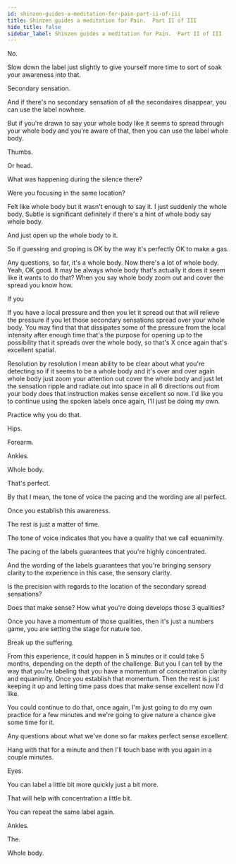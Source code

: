 ```yaml
---
id: shinzen-guides-a-meditation-for-pain-part-ii-of-iii
title: Shinzen guides a meditation for Pain.  Part II of III
hide_title: false
sidebar_label: Shinzen guides a meditation for Pain.  Part II of III
---
```

No.

Slow down the label just slightly to give yourself more time to sort of soak your awareness into that.

Secondary sensation.

And if there's no secondary sensation of all the secondaires disappear, you can use the label nowhere.

But if you're drawn to say your whole body like it seems to spread through your whole body and you're aware of that, then you can use the label whole body.

Thumbs.

Or head.

What was happening during the silence there?

Were you focusing in the same location?

Felt like whole body but it wasn't enough to say it. I just suddenly the whole body. Subtle is significant definitely if there's a hint of whole body say whole body.

And just open up the whole body to it.

So if guessing and groping is OK by the way it's perfectly OK to make a gas.

Any questions, so far, it's a whole body. Now there's a lot of whole body. Yeah, OK good. It may be always whole body that's actually it does it seem like it wants to do that? When you say whole body zoom out and cover the spread you know how.

If you

If you have a local pressure and then you let it spread out that will relieve the pressure if you let those secondary sensations spread over your whole body. You may find that that dissipates some of the pressure from the local intensity after enough time that's the purpose for opening up to the possibility that it spreads over the whole body, so that's X once again that's excellent spatial.

Resolution by resolution I mean ability to be clear about what you're detecting so if it seems to be a whole body and it's over and over again whole body just zoom your attention out cover the whole body and just let the sensation ripple and radiate out into space in all 6 directions out from your body does that instruction makes sense excellent so now. I'd like you to continue using the spoken labels once again, I'll just be doing my own.

Practice why you do that.

Hips.

Forearm.

Ankles.

Whole body.

That's perfect.

By that I mean, the tone of voice the pacing and the wording are all perfect.

Once you establish this awareness.

The rest is just a matter of time.

The tone of voice indicates that you have a quality that we call equanimity.

The pacing of the labels guarantees that you're highly concentrated.

And the wording of the labels guarantees that you're bringing sensory clarity to the experience in this case, the sensory clarity.

Is the precision with regards to the location of the secondary spread sensations?

Does that make sense? How what you're doing develops those 3 qualities?

Once you have a momentum of those qualities, then it's just a numbers game, you are setting the stage for nature too.

Break up the suffering.

From this experience, it could happen in 5 minutes or it could take 5 months, depending on the depth of the challenge. But you I can tell by the way that you're labeling that you have a momentum of concentration clarity and equanimity. Once you establish that momentum. Then the rest is just keeping it up and letting time pass does that make sense excellent now I'd like.

You could continue to do that, once again, I'm just going to do my own practice for a few minutes and we're going to give nature a chance give some time for it.

Any questions about what we've done so far makes perfect sense excellent.

Hang with that for a minute and then I'll touch base with you again in a couple minutes.



Eyes.

You can label a little bit more quickly just a bit more.

That will help with concentration a little bit.

You can repeat the same label again.

Ankles.

The.

Whole body.



